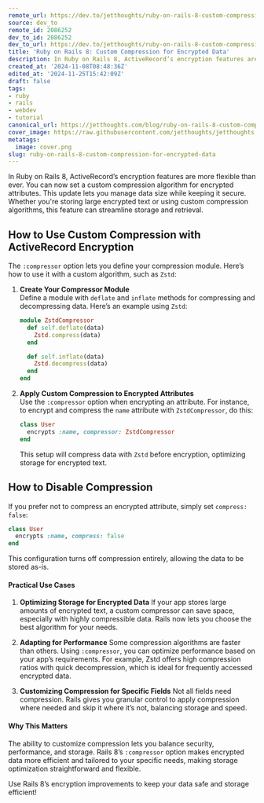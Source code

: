 ```yaml
---
remote_url: https://dev.to/jetthoughts/ruby-on-rails-8-custom-compression-for-encrypted-data-48n5
source: dev_to
remote_id: 2086252
dev_to_id: 2086252
dev_to_url: https://dev.to/jetthoughts/ruby-on-rails-8-custom-compression-for-encrypted-data-48n5
title: 'Ruby on Rails 8: Custom Compression for Encrypted Data'
description: In Ruby on Rails 8, ActiveRecord’s encryption features are more flexible than ever. You can now set a...
created_at: '2024-11-08T08:48:36Z'
edited_at: '2024-11-25T15:42:09Z'
draft: false
tags:
- ruby
- rails
- webdev
- tutorial
canonical_url: https://jetthoughts.com/blog/ruby-on-rails-8-custom-compression-for-encrypted-data/
cover_image: https://raw.githubusercontent.com/jetthoughts/jetthoughts.github.io/master/content/blog/ruby-on-rails-8-custom-compression-for-encrypted-data/cover.png
metatags:
  image: cover.png
slug: ruby-on-rails-8-custom-compression-for-encrypted-data
---
```

In Ruby on Rails 8, ActiveRecord’s encryption features are more flexible than ever. You can now set a custom compression algorithm for encrypted attributes. This update lets you manage data size while keeping it secure. Whether you're storing large encrypted text or using custom compression algorithms, this feature can streamline storage and retrieval.

## How to Use Custom Compression with ActiveRecord Encryption

The `:compressor` option lets you define your compression module. Here’s how to use it with a custom algorithm, such as `Zstd`:

1. **Create Your Compressor Module**  
   Define a module with `deflate` and `inflate` methods for compressing and decompressing data. Here’s an example using `Zstd`:

   ```ruby
   module ZstdCompressor
     def self.deflate(data)
       Zstd.compress(data)
     end

     def self.inflate(data)
       Zstd.decompress(data)
     end
   end
   ```

2. **Apply Custom Compression to Encrypted Attributes**  
   Use the `:compressor` option when encrypting an attribute. For instance, to encrypt and compress the `name` attribute with `ZstdCompressor`, do this:

   ```ruby
   class User
     encrypts :name, compressor: ZstdCompressor
   end
   ```

   This setup will compress data with `Zstd` before encryption, optimizing storage for encrypted text.

## How to Disable Compression

If you prefer not to compress an encrypted attribute, simply set `compress: false`:

```ruby
class User
  encrypts :name, compress: false
end
```

This configuration turns off compression entirely, allowing the data to be stored as-is.

#### Practical Use Cases

1. **Optimizing Storage for Encrypted Data**
   If your app stores large amounts of encrypted text, a custom compressor can save space, especially with highly compressible data. Rails now lets you choose the best algorithm for your needs.

2. **Adapting for Performance**
   Some compression algorithms are faster than others. Using `:compressor`, you can optimize performance based on your app’s requirements. For example, Zstd offers high compression ratios with quick decompression, which is ideal for frequently accessed encrypted data.

3. **Customizing Compression for Specific Fields**
   Not all fields need compression. Rails gives you granular control to apply compression where needed and skip it where it’s not, balancing storage and speed.

#### Why This Matters

The ability to customize compression lets you balance security, performance, and storage. Rails 8’s `:compressor` option makes encrypted data more efficient and tailored to your specific needs, making storage optimization straightforward and flexible.

Use Rails 8’s encryption improvements to keep your data safe and storage efficient!